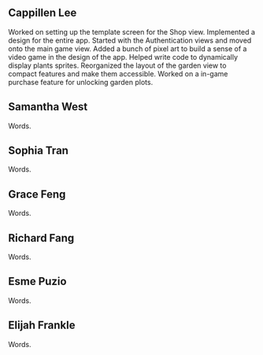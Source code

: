 ## Cappillen Lee
Worked on setting up the template screen for the Shop view. Implemented a design for the entire app. Started with the Authentication views and moved onto the main game view. Added a bunch of pixel art to build a sense of a video game in the design of the app. Helped write code to dynamically display plants sprites. Reorganized the layout of the garden view to compact features and make them accessible. Worked on a in-game purchase feature for unlocking garden plots.

## Samantha West
Words.

## Sophia Tran
Words.

## Grace Feng
Words.

## Richard Fang
Words.

## Esme Puzio
Words.

## Elijah Frankle
Words.
